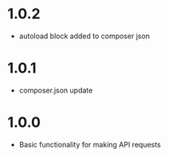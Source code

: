 # 1.0.2
 - autoload block added to composer json

# 1.0.1
 - composer.json update

# 1.0.0

 - Basic functionality for making API requests